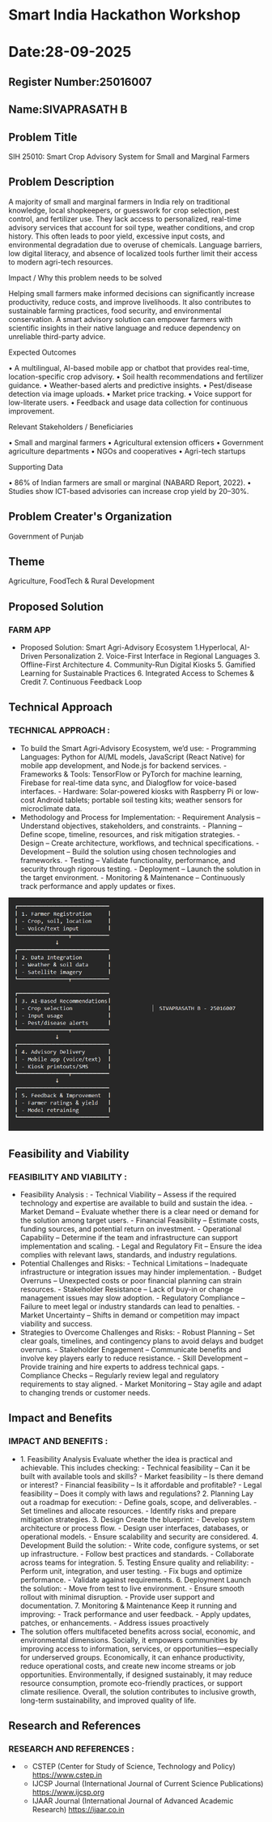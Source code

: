 # Smart India Hackathon Workshop
# Date:28-09-2025
## Register Number:25016007
## Name:SIVAPRASATH B
## Problem Title
SIH 25010: Smart Crop Advisory System for Small and Marginal Farmers
## Problem Description
A majority of small and marginal farmers in India rely on traditional knowledge, local shopkeepers, or guesswork for crop selection, pest control, and fertilizer use. They lack access to personalized, real-time advisory services that account for soil type, weather conditions, and crop history. This often leads to poor yield, excessive input costs, and environmental degradation due to overuse of chemicals. Language barriers, low digital literacy, and absence of localized tools further limit their access to modern agri-tech resources.

Impact / Why this problem needs to be solved

Helping small farmers make informed decisions can significantly increase productivity, reduce costs, and improve livelihoods. It also contributes to sustainable farming practices, food security, and environmental conservation. A smart advisory solution can empower farmers with scientific insights in their native language and reduce dependency on unreliable third-party advice.

Expected Outcomes

• A multilingual, AI-based mobile app or chatbot that provides real-time, location-specific crop advisory.
• Soil health recommendations and fertilizer guidance.
• Weather-based alerts and predictive insights.
• Pest/disease detection via image uploads.
• Market price tracking.
• Voice support for low-literate users.
• Feedback and usage data collection for continuous improvement.

Relevant Stakeholders / Beneficiaries

• Small and marginal farmers
• Agricultural extension officers
• Government agriculture departments
• NGOs and cooperatives
• Agri-tech startups

Supporting Data

• 86% of Indian farmers are small or marginal (NABARD Report, 2022).
• Studies show ICT-based advisories can increase crop yield by 20–30%.

## Problem Creater's Organization
Government of Punjab

## Theme
Agriculture, FoodTech & Rural Development

## Proposed Solution
<h3>FARM APP</h3>
<ul><li>Proposed Solution: Smart Agri-Advisory Ecosystem
1.Hyperlocal, AI-Driven Personalization
2. Voice-First Interface in Regional Languages
3. Offline-First Architecture
4. Community-Run Digital Kiosks
5. Gamified Learning for Sustainable Practices
6. Integrated Access to Schemes & Credit
7. Continuous Feedback Loop
</li></ul>

## Technical Approach
<h3>TECHNICAL APPROACH :</h3>
<ul><li>To build the Smart Agri-Advisory Ecosystem, we’d use:
- Programming Languages: Python for AI/ML models, JavaScript (React Native) for mobile app development, and Node.js for backend services.
- Frameworks & Tools: TensorFlow or PyTorch for machine learning, Firebase for real-time data sync, and Dialogflow for voice-based interfaces.
- Hardware: Solar-powered kiosks with Raspberry Pi or low-cost Android tablets; portable soil testing kits; weather sensors for microclimate data.

</li>
<li>Methodology and Process for Implementation:
- Requirement Analysis – Understand objectives, stakeholders, and constraints.
- Planning – Define scope, timeline, resources, and risk mitigation strategies.
- Design – Create architecture, workflows, and technical specifications.
- Development – Build the solution using chosen technologies and frameworks.
- Testing – Validate functionality, performance, and security through rigorous testing.
- Deployment – Launch the solution in the target environment.
- Monitoring & Maintenance – Continuously track performance and apply updates or fixes.
<b></b></li></ul>

![alt text](<Screenshot 2025-09-28 161155.png>)

## Feasibility and Viability
<h3>FEASIBILITY AND VIABILITY :</h3>
<ul><li>Feasibility Analysis :
- Technical Viability – Assess if the required technology and expertise are available to build and sustain the idea.
- Market Demand – Evaluate whether there is a clear need or demand for the solution among target users.
- Financial Feasibility – Estimate costs, funding sources, and potential return on investment.
- Operational Capability – Determine if the team and infrastructure can support implementation and scaling.
- Legal and Regulatory Fit – Ensure the idea complies with relevant laws, standards, and industry regulations.
</li>
<li>Potential Challenges and Risks:
- Technical Limitations – Inadequate infrastructure or integration issues may hinder implementation.
- Budget Overruns – Unexpected costs or poor financial planning can strain resources.
- Stakeholder Resistance – Lack of buy-in or change management issues may slow adoption.
- Regulatory Compliance – Failure to meet legal or industry standards can lead to penalties.
- Market Uncertainty – Shifts in demand or competition may impact viability and success.
</li>
<li>Strategies to Overcome Challenges and Risks:
- Robust Planning – Set clear goals, timelines, and contingency plans to avoid delays and budget overruns.
- Stakeholder Engagement – Communicate benefits and involve key players early to reduce resistance.
- Skill Development – Provide training and hire experts to address technical gaps.
- Compliance Checks – Regularly review legal and regulatory requirements to stay aligned.
- Market Monitoring – Stay agile and adapt to changing trends or customer needs.
</li></ul>

## Impact and Benefits
<h3>IMPACT AND BENEFITS :</h3>
<ul><li>1. Feasibility Analysis
Evaluate whether the idea is practical and achievable. This includes checking:
- Technical feasibility – Can it be built with available tools and skills?
- Market feasibility – Is there demand or interest?
- Financial feasibility – Is it affordable and profitable?
- Legal feasibility – Does it comply with laws and regulations?
2. Planning
Lay out a roadmap for execution:
- Define goals, scope, and deliverables.
- Set timelines and allocate resources.
- Identify risks and prepare mitigation strategies.
3. Design
Create the blueprint:
- Develop system architecture or process flow.
- Design user interfaces, databases, or operational models.
- Ensure scalability and security are considered.
 4. Development
Build the solution:
- Write code, configure systems, or set up infrastructure.
- Follow best practices and standards.
- Collaborate across teams for integration.
 5. Testing
Ensure quality and reliability:
- Perform unit, integration, and user testing.
- Fix bugs and optimize performance.
- Validate against requirements.
 6. Deployment
Launch the solution:
- Move from test to live environment.
- Ensure smooth rollout with minimal disruption.
- Provide user support and documentation.
7. Monitoring & Maintenance
Keep it running and improving:
- Track performance and user feedback.
- Apply updates, patches, or enhancements.
- Address issues proactively
</li>
<li>The solution offers multifaceted benefits across social, economic, and environmental dimensions. Socially, it empowers communities by improving access to information, services, or opportunities—especially for underserved groups. Economically, it can enhance productivity, reduce operational costs, and create new income streams or job opportunities. Environmentally, if designed sustainably, it may reduce resource consumption, promote eco-friendly practices, or support climate resilience. Overall, the solution contributes to inclusive growth, long-term sustainability, and improved quality of life.</li></ul>

## Research and References
<h3>RESEARCH AND REFERENCES :</h3>
<ul><li>

- CSTEP (Center for Study of Science, Technology and Policy)
       https://www.cstep.in
- IJCSP Journal (International Journal of Current Science Publications)
       https://www.ijcsp.org
- IJAAR Journal (International Journal of Advanced Academic Research)
       https://ijaar.co.in


</li></ul>
